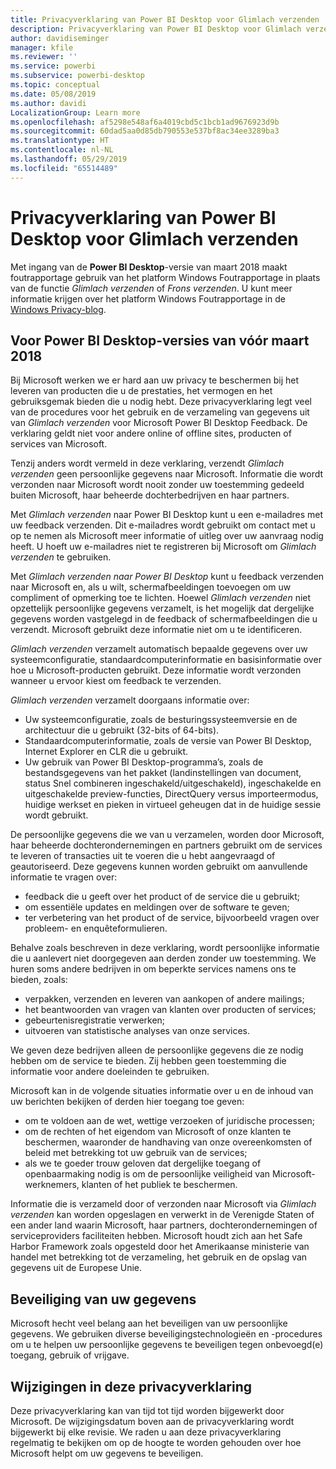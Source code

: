 ```yaml
---
title: Privacyverklaring van Power BI Desktop voor Glimlach verzenden
description: Privacyverklaring van Power BI Desktop voor Glimlach verzenden
author: davidiseminger
manager: kfile
ms.reviewer: ''
ms.service: powerbi
ms.subservice: powerbi-desktop
ms.topic: conceptual
ms.date: 05/08/2019
ms.author: davidi
LocalizationGroup: Learn more
ms.openlocfilehash: af5298e548af6a4019cbd5c1bcb1ad9676923d9b
ms.sourcegitcommit: 60dad5aa0d85db790553e537bf8ac34ee3289ba3
ms.translationtype: HT
ms.contentlocale: nl-NL
ms.lasthandoff: 05/29/2019
ms.locfileid: "65514489"
---
```

# <a name="power-bi-desktop-send-a-smile-privacy-statement"></a>Privacyverklaring van Power BI Desktop voor Glimlach verzenden

Met ingang van de **Power BI Desktop**-versie van maart 2018 maakt foutrapportage gebruik van het platform Windows Foutrapportage in plaats van de functie *Glimlach verzenden* of *Frons verzenden*. U kunt meer informatie krijgen over het platform Windows Foutrapportage in de [Windows Privacy-blog](https://blogs.windows.com/windowsexperience/2018/01/24/microsoft-introduces-new-privacy-tools-ahead-of-data-privacy-day/). 

## <a name="for-versions-of-power-bi-desktop-prior-to-march-2018"></a>Voor Power BI Desktop-versies van vóór maart 2018

Bij Microsoft werken we er hard aan uw privacy te beschermen bij het leveren van producten die u de prestaties, het vermogen en het gebruiksgemak bieden die u nodig hebt. Deze privacyverklaring legt veel van de procedures voor het gebruik en de verzameling van gegevens uit van *Glimlach verzenden* voor Microsoft Power BI Desktop Feedback. De verklaring geldt niet voor andere online of offline sites, producten of services van Microsoft.

Tenzij anders wordt vermeld in deze verklaring, verzendt *Glimlach verzenden* geen persoonlijke gegevens naar Microsoft. Informatie die wordt verzonden naar Microsoft wordt nooit zonder uw toestemming gedeeld buiten Microsoft, haar beheerde dochterbedrijven en haar partners.

Met *Glimlach verzenden* naar Power BI Desktop kunt u een e-mailadres met uw feedback verzenden. Dit e-mailadres wordt gebruikt om contact met u op te nemen als Microsoft meer informatie of uitleg over uw aanvraag nodig heeft. U hoeft uw e-mailadres niet te registreren bij Microsoft om *Glimlach verzenden* te gebruiken.

Met *Glimlach verzenden naar Power BI Desktop* kunt u feedback verzenden naar Microsoft en, als u wilt, schermafbeeldingen toevoegen om uw compliment of opmerking toe te lichten. Hoewel *Glimlach verzenden* niet opzettelijk persoonlijke gegevens verzamelt, is het mogelijk dat dergelijke gegevens worden vastgelegd in de feedback of schermafbeeldingen die u verzendt. Microsoft gebruikt deze informatie niet om u te identificeren.

*Glimlach verzenden* verzamelt automatisch bepaalde gegevens over uw systeemconfiguratie, standaardcomputerinformatie en basisinformatie over hoe u Microsoft-producten gebruikt. Deze informatie wordt verzonden wanneer u ervoor kiest om feedback te verzenden.

*Glimlach verzenden* verzamelt doorgaans informatie over:

* Uw systeemconfiguratie, zoals de besturingssysteemversie en de architectuur die u gebruikt (32-bits of 64-bits).
* Standaardcomputerinformatie, zoals de versie van Power BI Desktop, Internet Explorer en CLR die u gebruikt.
* Uw gebruik van Power BI Desktop-programma’s, zoals de bestandsgegevens van het pakket (landinstellingen van document, status Snel combineren ingeschakeld/uitgeschakeld), ingeschakelde en uitgeschakelde preview-functies, DirectQuery versus importeermodus, huidige werkset en pieken in virtueel geheugen dat in de huidige sessie wordt gebruikt.

De persoonlijke gegevens die we van u verzamelen, worden door Microsoft, haar beheerde dochterondernemingen en partners gebruikt om de services te leveren of transacties uit te voeren die u hebt aangevraagd of geautoriseerd. Deze gegevens kunnen worden gebruikt om aanvullende informatie te vragen over:

* feedback die u geeft over het product of de service die u gebruikt;
* om essentiële updates en meldingen over de software te geven;
* ter verbetering van het product of de service, bijvoorbeeld vragen over probleem- en enquêteformulieren.

Behalve zoals beschreven in deze verklaring, wordt persoonlijke informatie die u aanlevert niet doorgegeven aan derden zonder uw toestemming. We huren soms andere bedrijven in om beperkte services namens ons te bieden, zoals:

* verpakken, verzenden en leveren van aankopen of andere mailings;
* het beantwoorden van vragen van klanten over producten of services;
* gebeurtenisregistratie verwerken;
* uitvoeren van statistische analyses van onze services.

We geven deze bedrijven alleen de persoonlijke gegevens die ze nodig hebben om de service te bieden. Zij hebben geen toestemming die informatie voor andere doeleinden te gebruiken.

Microsoft kan in de volgende situaties informatie over u en de inhoud van uw berichten bekijken of derden hier toegang toe geven:

* om te voldoen aan de wet, wettige verzoeken of juridische processen;
* om de rechten of het eigendom van Microsoft of onze klanten te beschermen, waaronder de handhaving van onze overeenkomsten of beleid met betrekking tot uw gebruik van de services;
* als we te goeder trouw geloven dat dergelijke toegang of openbaarmaking nodig is om de persoonlijke veiligheid van Microsoft-werknemers, klanten of het publiek te beschermen.

Informatie die is verzameld door of verzonden naar Microsoft via *Glimlach verzenden* kan worden opgeslagen en verwerkt in de Verenigde Staten of een ander land waarin Microsoft, haar partners, dochterondernemingen of serviceproviders faciliteiten hebben. Microsoft houdt zich aan het Safe Harbor Framework zoals opgesteld door het Amerikaanse ministerie van handel met betrekking tot de verzameling, het gebruik en de opslag van gegevens uit de Europese Unie.

## <a name="security-of-your-information"></a>Beveiliging van uw gegevens
Microsoft hecht veel belang aan het beveiligen van uw persoonlijke gegevens. We gebruiken diverse beveiligingstechnologieën en -procedures om u te helpen uw persoonlijke gegevens te beveiligen tegen onbevoegd(e) toegang, gebruik of vrijgave.

## <a name="changes-to-this-privacy-statement"></a>Wijzigingen in deze privacyverklaring
Deze privacyverklaring kan van tijd tot tijd worden bijgewerkt door Microsoft. De wijzigingsdatum boven aan de privacyverklaring wordt bijgewerkt bij elke revisie. We raden u aan deze privacyverklaring regelmatig te bekijken om op de hoogte te worden gehouden over hoe Microsoft helpt om uw gegevens te beveiligen.

